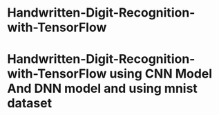 # Handwritten-Digit-Recognition-with-TensorFlow 
# Handwritten-Digit-Recognition-with-TensorFlow using CNN Model And DNN model and using mnist dataset 
